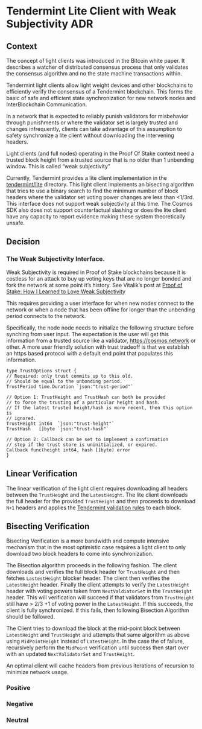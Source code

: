 # Tendermint Lite Client with Weak Subjectivity ADR


## Context
The concept of light clients was introduced in the Bitcoin white paper. It describes a watcher of distributed consensus process that only validates the consensus algorithm and no the state machine transactions within.

Tendermint light clients allow light weight devices and other blockchains to efficiently verify the consensus of a Tendermint blockchain. This forms the basic of safe and efficient state synchronization for new network nodes and InterBlockchain Communication.

In a network that is expected to reliably punish validators for misbehavior through punishments or where the validator set is largely trusted and changes infrequently, clients can take advantage of this assumption to safety synchronize a lite client without downloading the intervening headers.

Light clients (and full nodes) operating in the Proof Of Stake context need a trusted block height from a trusted source that is no older than 1 unbending window. This is called “weak subjectivity”

Currently, Tendermint provides a lite client implementation in the [tendermint/lite](https://github.com/tendermint/tendermint/tree/master/lite) directory. This light client implements an bisecting algorithm that tries to use a binary search to find the minimum number of block headers where the validator set voting power changes are less than <1/3rd. This interface does not support weak subjectivity at this time. The Cosmos SDK also does not support counterfactual slashing or does the lite client have any capacity to report evidence making these system theoretically unsafe.

## Decision 

### The Weak Subjectivity Interface.

Weak Subjectivity is required in Proof of Stake blockchains because it is costless for an attack to buy up voting keys that are no longer bonded and fork the network at some point it’s history. See Vitalik’s post at [Proof of Stake: How I Learned to Love Weak Subjectivity](https://blog.ethereum.org/2014/11/25/proof-stake-learned-love-weak-subjectivity/)

This requires providing a user interface for when new nodes connect to the network or when a node that has been offline for longer than the unbending period connects to the network. 

Specifically, the node node needs to initialize the following structure before synching from user input. The expectation is the user will get this information from a trusted source like a validator, https://cosmos.network or other.  A more user friendly solution with trust tradeoff is that we establish an https based protocol with a default end point that populates this information. 

```
type TrustOptions struct {
// Required: only trust commits up to this old.
// Should be equal to the unbonding period.
TrustPeriod time.Duration `json:"trust-period"`

// Option 1: TrustHeight and TrustHash can both be provided
// to force the trusting of a particular height and hash.
// If the latest trusted height/hash is more recent, then this option is
// ignored.
TrustHeight int64  `json:"trust-height"`
TrustHash   []byte `json:"trust-hash"`

// Option 2: Callback can be set to implement a confirmation
// step if the trust store is uninitialized, or expired.
Callback func(height int64, hash []byte) error
}
```

## Linear Verification
The linear verification of the light client requires downloading all headers between the `TrustHeight` and the `LatestHeight`. The lite client downloads the full header for the provided `TrustHeight` and then proceeds to download `N+1` headers and applies the [Tendermint validation rules](https://github.com/tendermint/tendermint/blob/master/docs/spec/blockchain/blockchain.md#validation) to each block. 



## Bisecting Verification

Bisecting Verification is a more bandwidth and compute intensive mechanism that in the most optimistic case requires a light client to only download two block headers to come into synchronization. 

The Bisection algorithm proceeds in the following fashion. The client downloads  and verifies the full block header for `TrustHeight` and then  fetches  `LastestHeight` blocker header.  The client then verifies the `LatestHeight` header.  Finally the client attempts to verify the `LatestHeight` header with voting powers taken from `NextValdiatorSet` in the `TrustHeight` header. This will verification will succeed if that validators from `TrustHeight` still have > 2/3 +1 of voting power in the `LatestHeight`. If this succeeds, the client is fully synchronized. If this fails, then following Bisection Algorithm should be followed.

The Client tries to download the block at the mid-point block between `LatestHeight` and `TrustHeight` and attempts that same algorithm as above using `MidPointHeight` instead of `LatestHeight`. In the case the of failure, recursively perform the `MidPoint` verification until success then start over with an updated `NextValidatorSet` and `TrustHeight`.

An optimal client will cache headers from previous iterations of recursion to minimize network usage.


### Positive

### Negative

### Neutral



 

